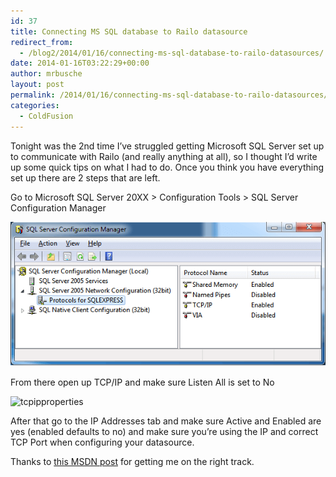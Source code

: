```yaml
---
id: 37
title: Connecting MS SQL database to Railo datasource
redirect_from:
  - /blog2/2014/01/16/connecting-ms-sql-database-to-railo-datasources/
date: 2014-01-16T03:22:29+00:00
author: mrbusche
layout: post
permalink: /2014/01/16/connecting-ms-sql-database-to-railo-datasources/
categories:
  - ColdFusion
---
```


Tonight was the 2nd time I&#8217;ve struggled getting Microsoft SQL Server set up to communicate with Railo (and really anything at all), so I thought I&#8217;d write up some quick tips on what I had to do. Once you think you have everything set up there are 2 steps that are left.

Go to Microsoft SQL Server 20XX > Configuration Tools > SQL Server Configuration Manager

<img src="images/2015/05/sqlconfig.png" alt="sqlconfig" />

From there open up TCP/IP and make sure Listen All is set to No

<img src="imagess/2015/05/tcpipproperties.png" alt="tcpipproperties" />

After that go to the IP Addresses tab and make sure Active and Enabled are yes (enabled defaults to no) and make sure you&#8217;re using the IP and correct TCP Port when configuring your datasource.

Thanks to [this MSDN post](http://blogs.msdn.com/b/sqlblog/archive/2009/07/17/how-to-configure-sql-server-to-listen-on-different-ports-on-different-ip-addresses.aspx) for getting me on the right track.
